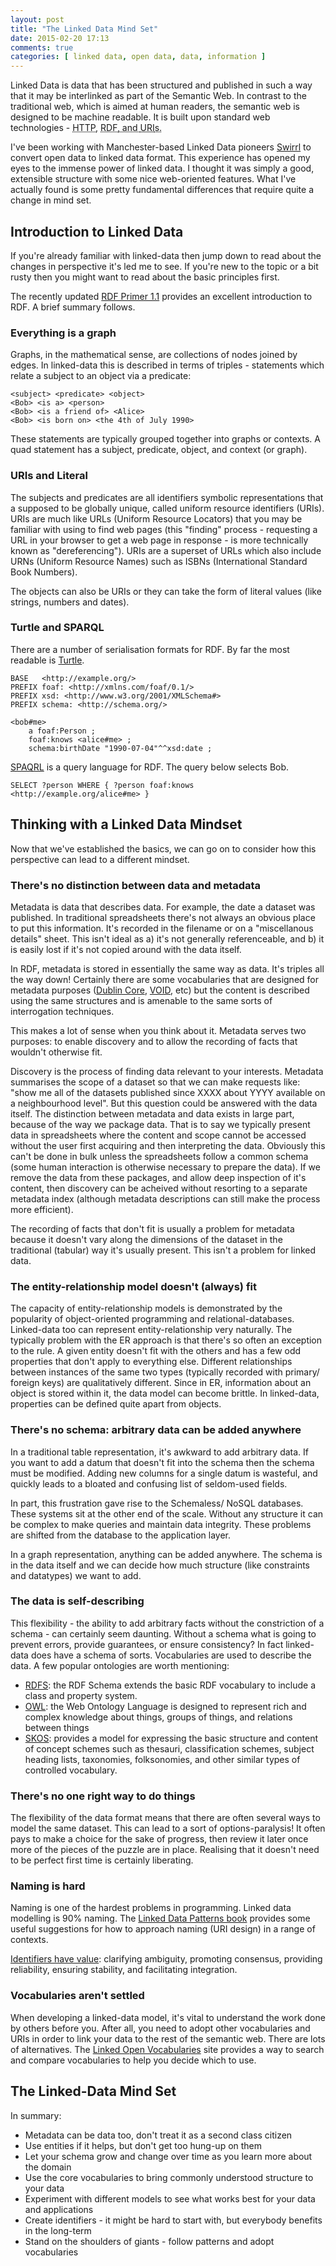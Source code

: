 ```yaml
---
layout: post
title: "The Linked Data Mind Set"
date: 2015-02-20 17:13
comments: true
categories: [ linked data, open data, data, information ]
---
```


Linked Data is data that has been structured and published in such a way that it may be interlinked as part of the Semantic Web. In contrast to the traditional web, which is aimed at human readers, the semantic web is designed to be machine readable. It is built upon standard web technologies - <acronym title="Hypertext Transfer Protocol">HTTP</acronym>, <acronym title="Resource Description Framework">RDF<acronym>, and <acronym title="Uniform Resource Identifier">URI</acronym>s.

I've been working with Manchester-based Linked Data pioneers [Swirrl](http://www.swirrl.com/) to convert open data to linked data format. This experience has opened my eyes to the immense power of linked data. I thought it was simply a good, extensible structure with some nice web-oriented features. What I've actually found is some pretty fundamental differences that require quite a change in mind set.

<!--more-->

## Introduction to Linked Data

If you're already familiar with linked-data then jump down to read about the changes in perspective it's led me to see. If you're new to the topic or a bit rusty then you might want to read about the basic principles first.

The recently updated [RDF Primer 1.1](http://www.w3.org/TR/2014/NOTE-rdf11-primer-20140225/) provides an excellent introduction to RDF. A brief summary follows.

### Everything is a graph

Graphs, in the mathematical sense, are collections of nodes joined by edges. In linked-data this is described in terms of triples - statements which relate a subject to an object via a predicate:

    <subject> <predicate> <object>
    <Bob> <is a> <person>
    <Bob> <is a friend of> <Alice>
    <Bob> <is born on> <the 4th of July 1990>

These statements are typically grouped together into graphs or contexts. A quad statement has a subject, predicate, object, and context (or graph).

### URIs and Literal

The subjects and predicates are all identifiers symbolic representations that a supposed to be globally unique, called uniform resource identifiers (URIs). URIs are much like URLs (Uniform Resource Locators) that you may be familiar with using to find web pages (this "finding" process - requesting a URL in your browser to get a web page in response - is more technically known as "dereferencing"). URIs are a superset of URLs which also include URNs (Uniform Resource Names) such as ISBNs (International Standard Book Numbers).

The objects can also be URIs or they can take the form of literal values (like strings, numbers and dates).

### Turtle and SPARQL

There are a number of serialisation formats for RDF. By far the most readable is [Turtle](http://www.w3.org/TR/turtle/).

    BASE   <http://example.org/>
    PREFIX foaf: <http://xmlns.com/foaf/0.1/>
    PREFIX xsd: <http://www.w3.org/2001/XMLSchema#>
    PREFIX schema: <http://schema.org/>

    <bob#me>
        a foaf:Person ;
        foaf:knows <alice#me> ;
        schema:birthDate "1990-07-04"^^xsd:date ;

[SPAQRL](http://www.w3.org/TR/rdf-sparql-query/) is a query language for RDF. The query below selects Bob.

    SELECT ?person WHERE { ?person foaf:knows <http://example.org/alice#me> }


## Thinking with a Linked Data Mindset

Now that we've established the basics, we can go on to consider how this perspective can lead to a different mindset.

### There's no distinction between data and metadata

Metadata is data that describes data. For example, the date a dataset was published. In traditional spreadsheets there's not always an obvious place to put this information. It's recorded in the filename or on a "miscellanous details" sheet. This isn't ideal as a) it's not generally referenceable, and b) it is easily lost if it's not copied around with the data itself.

In RDF, metadata is stored in essentially the same way as data. It's triples all the way down! Certainly there are some vocabularies that are designed for metadata purposes ([Dublin Core](http://dublincore.org/), [VOID](http://www.w3.org/TR/void/), etc) but the content is described using the same structures and is amenable to the same sorts of interrogation techniques.

This makes a lot of sense when you think about it. Metadata serves two purposes: to enable discovery and to allow the recording of facts that wouldn't otherwise fit.

Discovery is the process of finding data relevant to your interests. Metadata summarises the scope of a dataset so that we can make requests like: "show me all of the datasets published since XXXX about YYYY available on a neighbourhood level". But this question could be answered with the data itself. The distinction between metadata and data exists in large part, because of the way we package data. That is to say we typically present data in spreadsheets where the content and scope cannot be accessed without the user first acquiring and then interpreting the data. Obviously this can't be done in bulk unless the spreadsheets follow a common schema (some human interaction is otherwise necessary to prepare the data). If we remove the data from these packages, and allow deep inspection of it's content, then discovery can be acheived without resorting to a separate metadata index (although metadata descriptions can still make the process more efficient).

The recording of facts that don't fit is usually a problem for metadata because it doesn't vary along the dimensions of the dataset in the traditional (tabular) way it's usually present. This isn't a problem for linked data.


### The entity-relationship model doesn't (always) fit

The capacity of entity-relationship models is demonstrated by the popularity of object-oriented programming and relational-databases. Linked-data too can represent entity-relationship very naturally. The typically problem with the ER approach is that there's so often an exception to the rule. A given entity doesn't fit with the others and has a few odd properties that don't apply to everything else. Different relationships between instances of the same two types (typically recorded with primary/ foreign keys) are qualitatively different. Since in ER, information about an object is stored within it, the data model can become brittle. In linked-data, properties can be defined quite apart from objects.


### There's no schema: arbitrary data can be added anywhere

In a traditional table representation, it's awkward to add arbitrary data. If you want to add a datum that doesn't fit into the schema then the schema must be modified. Adding new columns for a single datum is wasteful, and quickly leads to a bloated and confusing list of seldom-used fields.

In part, this frustration gave rise to the Schemaless/ NoSQL databases. These systems sit at the other end of the scale. Without any structure it can be complex to make queries and maintain data integrity. These problems are shifted from the database to the application layer.

In a graph representation, anything can be added anywhere. The schema is in the data itself and we can decide how much structure (like constraints and datatypes) we want to add.


### The data is self-describing

This flexibility - the ability to add arbitrary facts without the constriction of a schema - can certainly seem daunting. Without a schema what is going to prevent errors, provide guarantees, or ensure consistency? In fact linked-data does have a schema of sorts. Vocabularies are used to describe the data. A few popular ontologies are worth mentioning:

- [RDFS](http://www.w3.org/TR/rdf-schema/): the RDF Schema extends the basic RDF vocabulary to include a class and property system.
- [OWL](http://www.w3.org/TR/owl-primer/): the Web Ontology Language is designed to represent rich and complex knowledge about things, groups of things, and relations between things
- [SKOS](http://www.w3.org/TR/skos-primer): provides a model for expressing the basic structure and content of concept schemes such as thesauri, classification schemes, subject heading lists, taxonomies, folksonomies, and other similar types of controlled vocabulary.


### There's no one right way to do things

The flexibility of the data format means that there are often several ways to model the same dataset. This can lead to a sort of options-paralysis! It often pays to make a choice for the sake of progress, then review it later once more of the pieces of the puzzle are in place. Realising that it doesn't need to be perfect first time is certainly liberating.


### Naming is hard

Naming is one of the hardest problems in programming. Linked data modelling is 90% naming. The [Linked Data Patterns book](http://patterns.dataincubator.org/book/) provides some useful suggestions for how to approach naming (URI design) in a range of contexts.

[Identifiers have value](http://thomsonreuters.com/corporate/pdf/creating-value-with-identifiers-in-an-open-data-world.pdf): clarifying ambiguity, promoting consensus, providing reliability, ensuring stability, and facilitating integration.


### Vocabularies aren't settled

When developing a linked-data model, it's vital to understand the work done by others before you. After all, you need to adopt other vocabularies and URIs in order to link your data to the rest of the semantic web. There are lots of alternatives. The [Linked Open Vocabularies](http://lov.okfn.org) site provides a way to search and compare vocabularies to help you decide which to use.


## The Linked-Data Mind Set

In summary:

- Metadata can be data too, don't treat it as a second class citizen
- Use entities if it helps, but don't get too hung-up on them
- Let your schema grow and change over time as you learn more about the domain
- Use the core vocabularies to bring commonly understood structure to your data
- Experiment with different models to see what works best for your data and applications
- Create identifiers - it might be hard to start with, but everybody benefits in the long-term
- Stand on the shoulders of giants - follow patterns and adopt vocabularies
